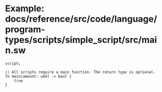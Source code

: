 # Example: docs/reference/src/code/language/program-types/scripts/simple_script/src/main.sw

```sway
script;

// All scripts require a main function. The return type is optional.
fn main(amount: u64) -> bool {
    true
}

```
